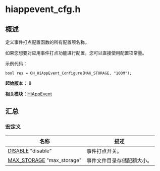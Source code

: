 # hiappevent_cfg.h


## 概述

定义事件打点配置函数的所有配置项名称。

如果您想要对应用事件打点功能进行配置，您可以直接使用配置项常量。

示例代码：

```
bool res = OH_HiAppEvent_Configure(MAX_STORAGE, "100M");
```

**起始版本：** 8

**相关模块：**[HiAppEvent](_hi_app_event.md)


## 汇总


### 宏定义

| 名称 | 描述 | 
| -------- | -------- |
| [DISABLE](_hi_app_event.md#disable)   "disable" | 事件打点开关。 | 
| [MAX_STORAGE](_hi_app_event.md#max_storage)   "max_storage" | 事件文件目录存储配额大小。 | 
